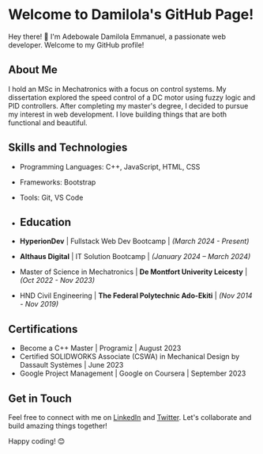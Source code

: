 # Welcome to Damilola's GitHub Page!

<!--![Profile Image](personal.jpeg)-->
<!--<img src="personal.jpeg" alt="Profile Image" width="200" height="200">-->


Hey there! 👋 I'm Adebowale Damilola Emmanuel, a passionate web developer. Welcome to my GitHub profile!

## About Me
I hold an MSc in Mechatronics with a focus on control systems. My dissertation explored the speed control of a DC motor using fuzzy logic and PID controllers. After completing my master's degree, I decided to pursue my interest in web development. I love building things that are both functional and beautiful.

## Skills and Technologies

- Programming Languages: C++, JavaScript, HTML, CSS
- Frameworks: Bootstrap
- Tools: Git, VS Code

- ## Education

- **HyperionDev** | Fullstack Web Dev Bootcamp | *(March 2024 - Present)*
- **Althaus Digital** | IT Solution Bootcamp | *(January 2024 – March 2024)*
- Master of Science in Mechatronics | **De Montfort Univerity Leicesty** | *(Oct 2022 - Nov 2023)*
- HND Civil Engineering | **The Federal Polytechnic Ado-Ekiti** | *(Nov 2014 - Nov 2019)*


## Certifications

- Become a C++ Master | Programiz | August 2023
- Certified SOLIDWORKS Associate (CSWA) in Mechanical Design by Dassault Systèmes | June 2023
- Google Project Management | Google on Coursera | September 2023


## Get in Touch

Feel free to connect with me on [LinkedIn](https://www.linkedin.com/in/adebowaleemmanuel) and [Twitter](https://twitter.com/damilordz). Let's collaborate and build amazing things together!

Happy coding! 😊


<!--
**Damilordz/Damilordz** is a ✨ _special_ ✨ repository because its `README.md` (this file) appears on your GitHub profile.

Here are some ideas to get you started:

- 🔭 I’m currently working on ...
- 🌱 I’m currently learning ...
- 👯 I’m looking to collaborate on ...
- 🤔 I’m looking for help with ...
- 💬 Ask me about ...
- 📫 How to reach me: ...
- 😄 Pronouns: ...
- ⚡ Fun fact: ...
-->
